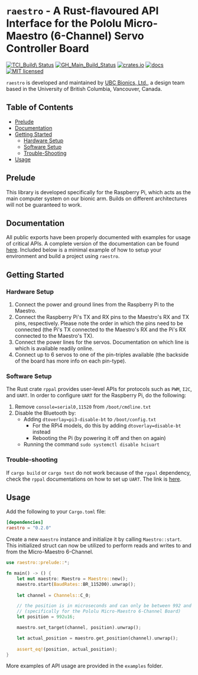 # `raestro` - A Rust-flavoured API Interface for the Pololu Micro-Maestro (6-Channel) Servo Controller Board
[![TCI\_Build\ Status](https://travis-ci.com/raunakab/raestro.svg?branch=master)](https://travis-ci.com/github/raunakab/raestro)
[![GH\_Main\_Build\_Status](https://github.com/raunakab/raestro/actions/workflows/main.yml/badge.svg)](https://github.com/raunakab/raestro/actions/workflows/main.yml)
[![crates.io](https://meritbadge.herokuapp.com/raestro)](https://crates.io/crates/raestro)
[![docs](https://docs.rs/raestro/badge.svg)](https://docs.rs/crate/raestro)
[![MIT licensed](https://img.shields.io/badge/license-MIT-blue.svg)](LICENSE.md)

`raestro` is developed and maintained by [UBC Bionics, Ltd.](https://ubcbionics.com/), a design team based in the University of British Columbia, Vancouver, Canada.

## Table of Contents
- [Prelude](#Prelude)
- [Documentation](#Documentation)
- [Getting Started](#Getting-Started)
	- [Hardware Setup](#Hardware-Setup)
	- [Software Setup](#Software-Setup)
	- [Trouble-Shooting](#Trouble-Shooting)
- [Usage](#Usage)

## Prelude
This library is developed specifically for the Raspberry Pi, which acts as the main computer system on our bionic arm. Builds on different architectures will not be guaranteed to work.

## Documentation
All public exports have been properly documented with examples for usage of critical APIs.
A complete version of the documentation can be found [here](https://docs.rs/raestro).
Included below is a minimal example of how to setup your environment and build a project using `raestro`.

## Getting Started

### Hardware Setup
1. Connect the power and ground lines from the Raspberry Pi to the Maestro.
2. Connect the Raspberry Pi's TX and RX pins to the Maestro's RX and TX pins, respectively. Please note the order in which the pins need to be connected (the Pi's TX connected to the Maestro's RX and the Pi's RX connected to the Maestro's TX).
3. Connect the power lines for the servos. Documentation on which line is which is available readily online.
4. Connect up to 6 servos to one of the pin-triples available (the backside of the board has more info on each pin-type).

### Software Setup
The Rust crate `rppal` provides user-level APIs for protocols such as `PWM`, `I2C`, and `UART`.
In order to configure `UART` for the Raspberry Pi, do the following:
1. Remove `console=serial0,11520` from `/boot/cmdline.txt`
2. Disable the Bluetooth by:
	* Adding `dtoverlay=pi3-disable-bt` to `/boot/config.txt`
		* For the RPi4 models, do this by adding `dtoverlay=disable-bt` instead
		* Rebooting the Pi (by powering it off and then on again)
	* Running the command `sudo systemctl disable hciuart`

### Trouble-shooting
If `cargo build` or `cargo test` do not work because of the `rppal` dependency, check the `rppal` documentations on how to set up `UART`.
The link is [here](https://docs.rs/rppal/0.11.3/rppal/uart/index.html).

## Usage
Add the following to your `Cargo.toml` file:
```toml
[dependencies]
raestro = "0.2.0"
```
Create a new `maestro` instance and initialize it by calling `Maestro::start`.
This initialized struct can now be utilized to perform reads and writes to and from the Micro-Maestro 6-Channel.
```rust
use raestro::prelude::*;

fn main() -> () {
	let mut maestro: Maestro = Maestro::new();
	maestro.start(BaudRates::BR_115200).unwrap();
    
	let channel = Channels::C_0;

	// the position is in microseconds and can only be between 992 and 2000
	// (specifically for the Pololu Micro-Maestro 6-Channel Board)
	let position = 992u16;

	maestro.set_target(channel, position).unwrap();

	let actual_position = maestro.get_position(channel).unwrap();
	
	assert_eq!(position, actual_position);
}
```
More examples of API usage are provided in the `examples` folder.
